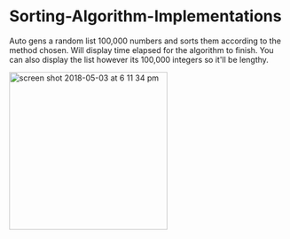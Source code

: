 # Sorting-Algorithm-Implementations
Auto gens a random list 100,000 numbers and sorts them according to the method chosen. Will display time elapsed for the algorithm to finish. You can also display the list however its 100,000 integers so it'll be lengthy.

<img width="285" alt="screen shot 2018-05-03 at 6 11 34 pm" src="https://user-images.githubusercontent.com/3750077/39606910-8241ced2-4efd-11e8-812d-73a0948a1aac.png">
